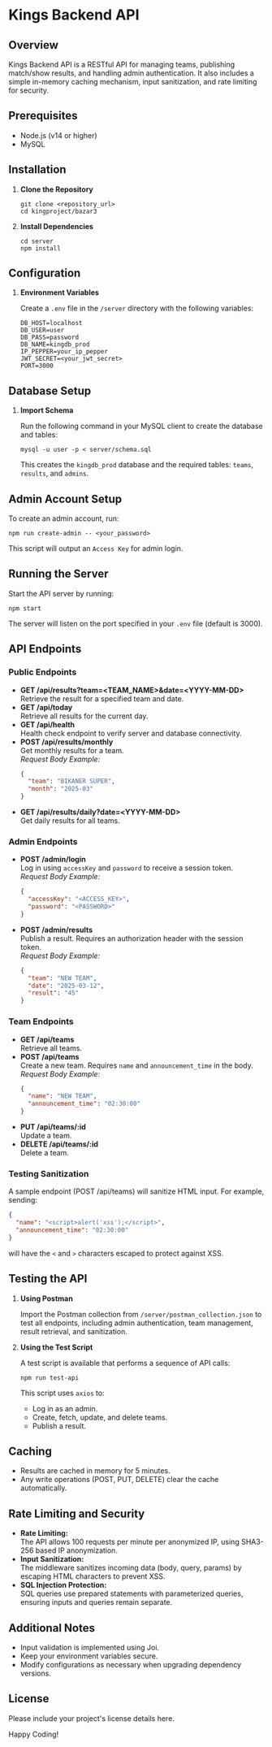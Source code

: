 # Kings Backend API

## Overview
Kings Backend API is a RESTful API for managing teams, publishing match/show results, and handling admin authentication. It also includes a simple in-memory caching mechanism, input sanitization, and rate limiting for security.

## Prerequisites
- Node.js (v14 or higher)
- MySQL

## Installation

1. **Clone the Repository**
   ```
   git clone <repository_url>
   cd kingproject/bazar3
   ```

2. **Install Dependencies**
   ```
   cd server
   npm install
   ```

## Configuration

1. **Environment Variables**

   Create a `.env` file in the `/server` directory with the following variables:
   ```
   DB_HOST=localhost
   DB_USER=user
   DB_PASS=password
   DB_NAME=kingdb_prod
   IP_PEPPER=your_ip_pepper
   JWT_SECRET=<your_jwt_secret>
   PORT=3000
   ```

## Database Setup

1. **Import Schema**

   Run the following command in your MySQL client to create the database and tables:
   ```
   mysql -u user -p < server/schema.sql
   ```
   This creates the `kingdb_prod` database and the required tables: `teams`, `results`, and `admins`.

## Admin Account Setup

To create an admin account, run:
```
npm run create-admin -- <your_password>
```
This script will output an `Access Key` for admin login.

## Running the Server

Start the API server by running:
```
npm start
```
The server will listen on the port specified in your `.env` file (default is 3000).

## API Endpoints

### Public Endpoints
- **GET /api/results?team=&lt;TEAM_NAME&gt;&date=&lt;YYYY-MM-DD&gt;**  
  Retrieve the result for a specified team and date.
- **GET /api/today**  
  Retrieve all results for the current day.
- **GET /api/health**  
  Health check endpoint to verify server and database connectivity.
- **POST /api/results/monthly**  
  Get monthly results for a team.  
  _Request Body Example:_
  ```json
  {
    "team": "BIKANER SUPER",
    "month": "2025-03"
  }
  ```
- **GET /api/results/daily?date=&lt;YYYY-MM-DD&gt;**  
  Get daily results for all teams.

### Admin Endpoints
- **POST /admin/login**  
  Log in using `accessKey` and `password` to receive a session token.  
  _Request Body Example:_
  ```json
  {
    "accessKey": "<ACCESS_KEY>",
    "password": "<PASSWORD>"
  }
  ```
- **POST /admin/results**  
  Publish a result. Requires an authorization header with the session token.  
  _Request Body Example:_
  ```json
  {
    "team": "NEW TEAM",
    "date": "2025-03-12",
    "result": "45"
  }
  ```

### Team Endpoints
- **GET /api/teams**  
  Retrieve all teams.
- **POST /api/teams**  
  Create a new team. Requires `name` and `announcement_time` in the body.
  _Request Body Example:_
  ```json
  {
    "name": "NEW TEAM",
    "announcement_time": "02:30:00"
  }
  ```
- **PUT /api/teams/:id**  
  Update a team.
- **DELETE /api/teams/:id**  
  Delete a team.

### Testing Sanitization
A sample endpoint (POST /api/teams) will sanitize HTML input. For example, sending:
```json
{
  "name": "<script>alert('xss');</script>",
  "announcement_time": "02:30:00"
}
```
will have the `<` and `>` characters escaped to protect against XSS.

## Testing the API

1. **Using Postman**

   Import the Postman collection from `/server/postman_collection.json` to test all endpoints, including admin authentication, team management, result retrieval, and sanitization.

2. **Using the Test Script**

   A test script is available that performs a sequence of API calls:
   ```
   npm run test-api
   ```
   This script uses `axios` to:
   - Log in as an admin.
   - Create, fetch, update, and delete teams.
   - Publish a result.

## Caching

- Results are cached in memory for 5 minutes.
- Any write operations (POST, PUT, DELETE) clear the cache automatically.

## Rate Limiting and Security

- **Rate Limiting:**  
  The API allows 100 requests per minute per anonymized IP, using SHA3-256 based IP anonymization.
- **Input Sanitization:**  
  The middleware sanitizes incoming data (body, query, params) by escaping HTML characters to prevent XSS.
- **SQL Injection Protection:**  
  SQL queries use prepared statements with parameterized queries, ensuring inputs and queries remain separate.

## Additional Notes
- Input validation is implemented using Joi.
- Keep your environment variables secure.
- Modify configurations as necessary when upgrading dependency versions.

## License
Please include your project's license details here.

Happy Coding!
